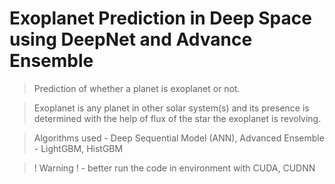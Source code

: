 #  Exoplanet Prediction in Deep Space using DeepNet and Advance Ensemble 

> Prediction of whether a planet is exoplanet or not.

> Exoplanet is any planet in other solar system(s) and its presence is determined with the help of flux of the star the exoplanet is revolving.

> Algorithms used - Deep Sequential Model (ANN), Advanced Ensemble - LightGBM, HistGBM

> ! Warning ! - better run the code in environment with CUDA, CUDNN
